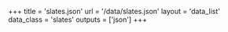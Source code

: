 +++
title = 'slates.json'
url = '/data/slates.json'
layout = 'data_list'
data_class = 'slates'
outputs = ['json']
+++